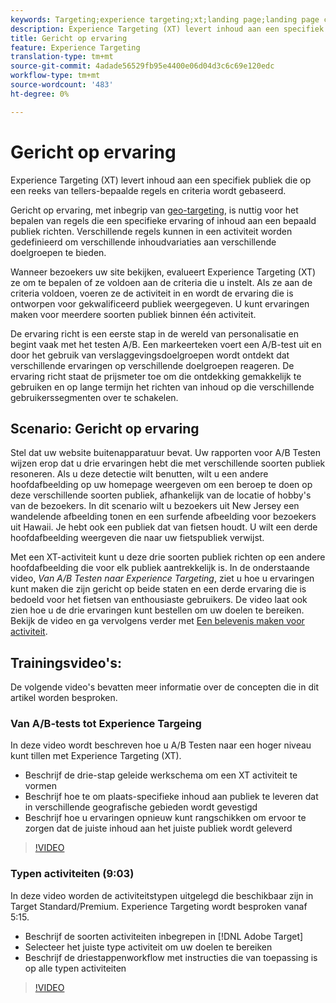 ```yaml
---
keywords: Targeting;experience targeting;xt;landing page;landing page campaign
description: Experience Targeting (XT) levert inhoud aan een specifiek publiek die op een reeks van tellers-bepaalde regels en criteria wordt gebaseerd.
title: Gericht op ervaring
feature: Experience Targeting
translation-type: tm+mt
source-git-commit: 4adade56529fb95e4400e06d04d3c6c69e120edc
workflow-type: tm+mt
source-wordcount: '483'
ht-degree: 0%

---
```



# Gericht op ervaring

Experience Targeting (XT) levert inhoud aan een specifiek publiek die op een reeks van tellers-bepaalde regels en criteria wordt gebaseerd.

Gericht op ervaring, met inbegrip van [geo-targeting](/help/c-target/c-audiences/c-target-rules/geo.md), is nuttig voor het bepalen van regels die een specifieke ervaring of inhoud aan een bepaald publiek richten. Verschillende regels kunnen in een activiteit worden gedefinieerd om verschillende inhoudvariaties aan verschillende doelgroepen te bieden.

Wanneer bezoekers uw site bekijken, evalueert Experience Targeting (XT) ze om te bepalen of ze voldoen aan de criteria die u instelt. Als ze aan de criteria voldoen, voeren ze de activiteit in en wordt de ervaring die is ontworpen voor gekwalificeerd publiek weergegeven. U kunt ervaringen maken voor meerdere soorten publiek binnen één activiteit.

De ervaring richt is een eerste stap in de wereld van personalisatie en begint vaak met het testen A/B. Een markeerteken voert een A/B-test uit en door het gebruik van verslaggevingsdoelgroepen wordt ontdekt dat verschillende ervaringen op verschillende doelgroepen reageren. De ervaring richt staat de prijsmeter toe om die ontdekking gemakkelijk te gebruiken en op lange termijn het richten van inhoud op die verschillende gebruikerssegmenten over te schakelen.

## Scenario: Gericht op ervaring

Stel dat uw website buitenapparatuur bevat. Uw rapporten voor A/B Testen wijzen erop dat u drie ervaringen hebt die met verschillende soorten publiek resoneren. Als u deze detectie wilt benutten, wilt u een andere hoofdafbeelding op uw homepage weergeven om een beroep te doen op deze verschillende soorten publiek, afhankelijk van de locatie of hobby&#39;s van de bezoekers. In dit scenario wilt u bezoekers uit New Jersey een wandelende afbeelding tonen en een surfende afbeelding voor bezoekers uit Hawaii. Je hebt ook een publiek dat van fietsen houdt. U wilt een derde hoofdafbeelding weergeven die naar uw fietspubliek verwijst.

Met een XT-activiteit kunt u deze drie soorten publiek richten op een andere hoofdafbeelding die voor elk publiek aantrekkelijk is. In de onderstaande video, *Van A/B Testen naar Experience Targeting*, ziet u hoe u ervaringen kunt maken die zijn gericht op beide staten en een derde ervaring die is bedoeld voor het fietsen van enthousiaste gebruikers. De video laat ook zien hoe u de drie ervaringen kunt bestellen om uw doelen te bereiken. Bekijk de video en ga vervolgens verder met [Een belevenis maken voor activiteit](/help/c-activities/t-experience-target/t-xt-create/xt-create.md).

## Trainingsvideo&#39;s:

De volgende video&#39;s bevatten meer informatie over de concepten die in dit artikel worden besproken.

### Van A/B-tests tot Experience Targeing

In deze video wordt beschreven hoe u A/B Testen naar een hoger niveau kunt tillen met Experience Targeting (XT).

* Beschrijf de drie-stap geleide werkschema om een XT activiteit te vormen
* Beschrijf hoe te om plaats-specifieke inhoud aan publiek te leveren dat in verschillende geografische gebieden wordt gevestigd
* Beschrijf hoe u ervaringen opnieuw kunt rangschikken om ervoor te zorgen dat de juiste inhoud aan het juiste publiek wordt geleverd

>[!VIDEO](https://video.tv.adobe.com/v/22418/)

### Typen activiteiten (9:03)

In deze video worden de activiteitstypen uitgelegd die beschikbaar zijn in Target Standard/Premium. Experience Targeting wordt besproken vanaf 5:15.

* Beschrijf de soorten activiteiten inbegrepen in [!DNL Adobe Target]
* Selecteer het juiste type activiteit om uw doelen te bereiken
* Beschrijf de driestappenworkflow met instructies die van toepassing is op alle typen activiteiten

>[!VIDEO](https://video.tv.adobe.com/v/17386)